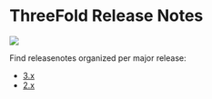 # ThreeFold Release Notes

![](img/releasenotes.png)

Find releasenotes organized per major release:

- [3.x](releasenotes3)  
- [2.x](releasenotes2)  

